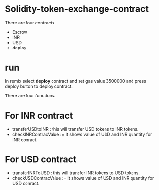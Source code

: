 # Solidity-token-exchange-contract

There are four contracts.
- Escrow
- INR
- USD
- deploy

# run

In remix select **deploy** contract and set gas value 3500000 and press deploy button to deploy contract.

There are four functions.

# For INR contract
- transferUSDtoINR : this will transfer USD tokens to INR tokens.
- checkINRContracValue := It shows value of USD and INR quantity for INR conract.


# For USD contract
- transferINRToUSD : this will transfer INR tokens to USD tokens.
- checkUSDContracValue := It shows value of USD and INR quantity for USD conract.
